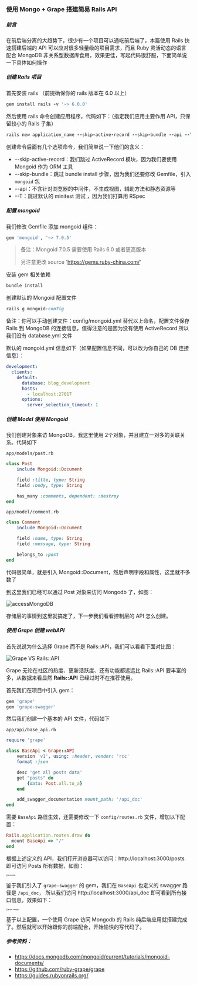 ### 使用 Mongo + Grape 搭建简易 Rails API

##### 前言

在前后端分离的大趋势下，很少有一个项目可以通吃前后端了，本篇使用 Rails 快速搭建后端的 API 可以应对很多轻量级的项目需求，而且 Ruby 灵活动态的语言配合 MongoDB 非关系型数据库食用，效果更佳，写起代码很舒服，下面简单说一下具体如何操作



##### 创建 Rails 项目

首先安装 rails （前提确保你的 rails 版本在 6.0 以上）

```ruby
gem install rails -v '~> 6.0.0'
```



然后使用 rails 命令创建应用程序，代码如下：（指定我们应用主要作用 API，只保留较小的 Rails 子集）

```ruby
rails new application_name --skip-active-record --skip-bundle --api --T
```

创建命令后面有几个选项命令，我们简单说一下他们的含义：

* --skip-active-record：我们跳过 ActiveRecord 模块，因为我们要使用 Mongoid 作为 ORM 工具
* --skip-bundle：跳过 bundle install 步骤，因为我们还要修改 Gemfile，引入 `mongoid` 包
* --api：不含针对浏览器的中间件，不生成视图，辅助方法和静态资源等
* --T：跳过默认的 minitest 测试  ，因为我们打算用 RSpec



##### 配置 mongoid

我们修改 Gemfile 添加 mongoid 组件：

```ruby
gem 'mongoid', '~> 7.0.5'
```

> 备注：Mongoid 7.0.5 需要使用 Rails 6.0 或者更高版本
>
> 另注意更改 source 'https://gems.ruby-china.com/'



安装 gem 相关依赖

```ruby
bundle install
```



创建默认的 Mongoid 配置文件

```ruby
rails g mongoid:config
```

备注：你可以手动创建文件：config/mongoid.yml 替代以上命名，配置文件保存 Rails 到 MongoDB 的连接信息，值得注意的是因为没有使用 ActiveRecord  所以我们没有 database.yml 文件

默认的 mongoid.yml 信息如下（如果配置信息不同，可以改为你自己的 DB 连接信息）：

```yaml
development:
  clients:
    default:
      database: blog_development
      hosts:
        - localhost:27017
      options:
        server_selection_timeout: 1
```



##### 创建 Model 使用 Mongoid

我们创建对象来访 MongoDB，我这里使用 2个对象，并且建立一对多的关联关系。代码如下

`app/models/post.rb`

```ruby
class Post
    include Mongoid::Document

    field :title, type: String
    field :body, type: String

    has_many :comments, dependent: :destroy
end
```

`app/model/comment.rb`

```ruby
class Comment
    include Mongoid::Document

    field :name, type: String
    field :message, type: String

    belongs_to :post
end
```

代码很简单，就是引入 Mongoid::Document，然后声明字段和属性，这里就不多数了

到这里我们已经可以通过 Post 对象来访问 Mongodb 了，如图：

![accessMongoDB](https://pcloud-1258173945.cos.ap-guangzhou.myqcloud.com/uPic/kHKz2w.png)

存储层的事情到这里就搞定了，下一步我们看看控制层的 API 怎么创建。



##### 使用 Grape 创建 webAPI

首先说说为什么选择 Grape 而不是 Rails::API，我们可以看看下面对比图：

![Grape VS Rails::API](https://pcloud-1258173945.cos.ap-guangzhou.myqcloud.com/uPic/t6UuaM.png)

Grape 无论在社区的热度、更新活跃度、还有功能都远远比 Rails::API 要丰富的多，从数据来看显然 **Rails::API** 已经过时不在推荐使用。

首先我们在项目中引入 gem：

```ruby
gem 'grape'
gem 'grape-swagger'
```

然后我们创建一个基本的 API 文件，代码如下

`app/api/base_api.rb`

```ruby
require 'grape'

class BaseApi < Grape::API
    version 'v1', using: :header, vendor: 'rcc'
    format :json

    desc 'get all posts data'
    get "posts" do
        {data: Post.all.to_a}
    end

    add_swagger_documentation mount_path: '/api_doc'
end
```

需要 `BaseApi` 路径生效，还需要修改一下 `config/routes.rb` 文件，增加以下配置：

```ruby
Rails.application.routes.draw do
  mount BaseApi => "/"
end
```



根据上述定义的 API，我们打开浏览器可以访问：http://localhost:3000/posts 即可访问 Posts 所有数据，如图：

<img src="https://pcloud-1258173945.cos.ap-guangzhou.myqcloud.com/uPic/dmrxoI.png" alt="posts data" style="zoom:30%;" />

鉴于我们引入了  `grape-swagger` 的 gem，我们在 `BaseApi` 也定义的 swagger 路径是 `/api_doc`， 所以我们访问 http://localhost:3000/api_doc 即可看到所有接口信息，效果如下：

<img src="https://pcloud-1258173945.cos.ap-guangzhou.myqcloud.com/uPic/vl2u5B.png" alt="grape-swagger" style="zoom:30%;" />

基于以上配置，一个使用 Grape 访问 Mongodb 的 Rails 纯后端应用就搭建完成了。然后就可以开始跟你的前端配合，开始愉快的写代码了。



##### 参考资料：
* https://docs.mongodb.com/mongoid/current/tutorials/mongoid-documents/
* https://github.com/ruby-grape/grape
* https://guides.rubyonrails.org/